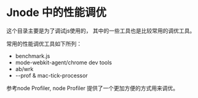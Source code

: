 Jnode 中的性能调优
==

这个目录主要是为了调试js使用的， 其中的一些工具也是比较常用的调优工具。

常用的性能调优工具如下所列：  

* benchmark.js
* mode-webkit-agent/chrome dev tools
* ab/wrk
* --prof & mac-tick-processor 

参考node Profiler, node Profiler 提供了一个更加方便的方式用来调优。